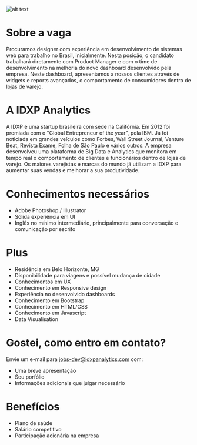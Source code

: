 ![alt text](http://www.idxpanalytics.com/img/logo.png "IDXP Analytics")

# Sobre a vaga
Procuramos designer com experiência em desenvolvimento de sistemas web para trabalho no Brasil, inicialmente. Nesta posição, o candidato trabalhará diretamente com Product Manager e com o time de desenvolvimento na melhoria do novo dashboard desenvolvido pela empresa. Neste dashboard, apresentamos a nossos clientes através de widgets e reports avançados, o comportamento de consumidores dentro de lojas de varejo.

# A IDXP Analytics
A IDXP é uma startup brasileira com sede na Califórnia. Em 2012 foi premiada com o "Global Entrepreneur of the year", pela IBM. Já foi noticiada em grandes veículos como Forbes, Wall Street Journal, Venture Beat, Revista Exame, Folha de São Paulo e vários outros. 
A empresa desenvolveu uma plataforma de Big Data e Analytics que monitora em tempo real o comportamento de clientes e funcionários dentro de lojas de varejo. Os maiores varejistas e marcas do mundo já utilizam a IDXP para aumentar suas vendas e melhorar a sua produtividade.

# Conhecimentos necessários
- Adobe Photoshop / Illustrator
- Sólida experiência em UI
- Inglês no mínimo intermediário, principalmente para conversação e comunicação por escrito

# Plus
- Residência em Belo Horizonte, MG
- Disponibilidade para viagens e possível mudança de cidade
- Conhecimentos em UX
- Conhecimento em Responsive design
- Experiência no desenvolvido dashboards
- Conhecimento em Bootstrap
- Conhecimento em HTML/CSS
- Conhecimento em Javascript
- Data Visualisation

# Gostei, como entro em contato?
Envie um e-mail para jobs-dev@idxpanalytics.com com:
- Uma breve apresentação
- Seu porfólio
- Informações adicionais que julgar necessário

# Benefícios
- Plano de saúde
- Salário competitivo
- Participação acionária na empresa
